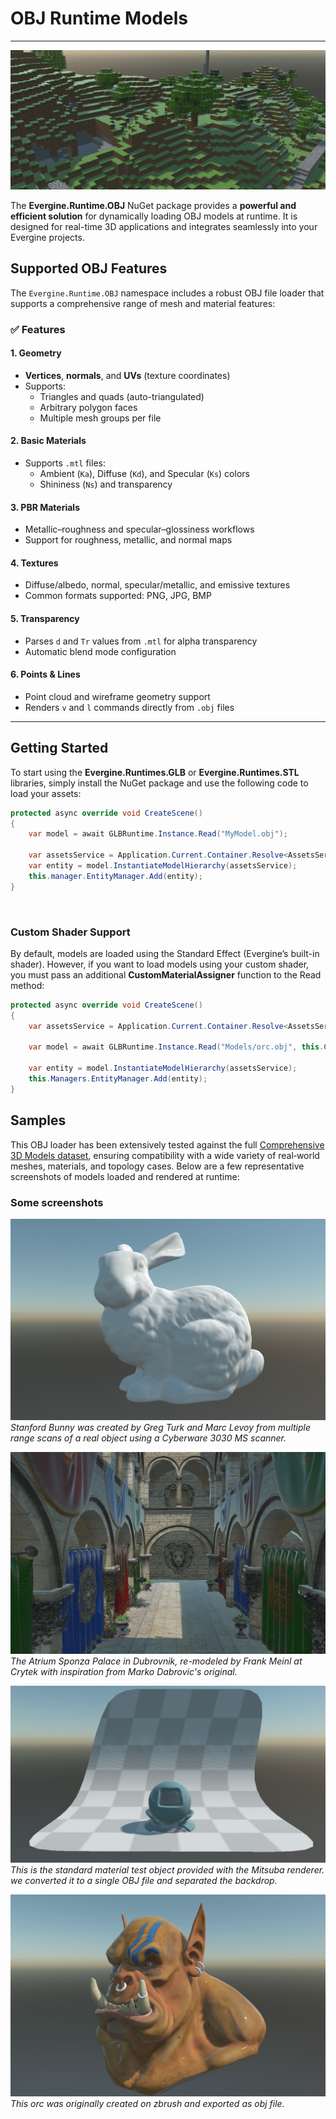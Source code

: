 # OBJ Runtime Models  

---

![Evergine Runtime Models](images/obj-header.png)  

The **Evergine.Runtime.OBJ** NuGet package provides a **powerful and efficient solution** for dynamically loading OBJ models at runtime. It is designed for real-time 3D applications and integrates seamlessly into your Evergine projects.

## Supported OBJ Features

The `Evergine.Runtime.OBJ` namespace includes a robust OBJ file loader that supports a comprehensive range of mesh and material features:

### ✅ Features

#### 1. Geometry
- **Vertices**, **normals**, and **UVs** (texture coordinates)
- Supports:
  - Triangles and quads (auto-triangulated)
  - Arbitrary polygon faces
  - Multiple mesh groups per file

#### 2. Basic Materials
- Supports `.mtl` files:
  - Ambient (`Ka`), Diffuse (`Kd`), and Specular (`Ks`) colors
  - Shininess (`Ns`) and transparency

#### 3. PBR Materials
- Metallic–roughness and specular–glossiness workflows
- Support for roughness, metallic, and normal maps

#### 4. Textures
- Diffuse/albedo, normal, specular/metallic, and emissive textures
- Common formats supported: PNG, JPG, BMP

#### 5. Transparency
- Parses `d` and `Tr` values from `.mtl` for alpha transparency
- Automatic blend mode configuration

#### 6. Points & Lines
- Point cloud and wireframe geometry support
- Renders `v` and `l` commands directly from `.obj` files

---
## Getting Started  

To start using the **Evergine.Runtimes.GLB** or **Evergine.Runtimes.STL** libraries, simply install the NuGet package and use the following code to load your assets:  

```csharp
protected async override void CreateScene()
{    
    var model = await GLBRuntime.Instance.Read("MyModel.obj");

    var assetsService = Application.Current.Container.Resolve<AssetsService>();
    var entity = model.InstantiateModelHierarchy(assetsService);
    this.manager.EntityManager.Add(entity);
}
```

</br>

### Custom Shader Support

By default, models are loaded using the Standard Effect (Evergine’s built-in shader). However, if you want to load models using your custom shader, you must pass an additional **CustomMaterialAssigner** function to the Read method:

```csharp
protected async override void CreateScene()
{
    var assetsService = Application.Current.Container.Resolve<AssetsService>();

    var model = await GLBRuntime.Instance.Read("Models/orc.obj", this.CustomMaterialAssigner);

    var entity = model.InstantiateModelHierarchy(assetsService);
    this.Managers.EntityManager.Add(entity);
}
```

## Samples

This OBJ loader has been extensively tested against the full [Comprehensive 3D Models dataset](http://casual-effects.com/data/index.html), ensuring compatibility with a wide variety of real‑world meshes, materials, and topology cases. Below are a few representative screenshots of models loaded and rendered at runtime:

### Some screenshots

![Stanford Bunny – Geometry](images/bunny.jpg)  
*Stanford Bunny was created by Greg Turk and Marc Levoy from multiple range scans of a real object using a Cyberware 3030 MS scanner.*

![Sponza Atrium – Textures](images/sponza.jpg)  
*The Atrium Sponza Palace in Dubrovnik, re-modeled by Frank Meinl at Crytek with inspiration from Marko Dabrovic's original.*

![Mitsuba](images/mitsuba.jpg)  
*This is the standard material test object provided with the Mitsuba renderer. we converted it to a single OBJ file and separated the backdrop.*

![Mitsuba](images/orc.jpg)  
*This orc was originally created on zbrush and exported as obj file.*